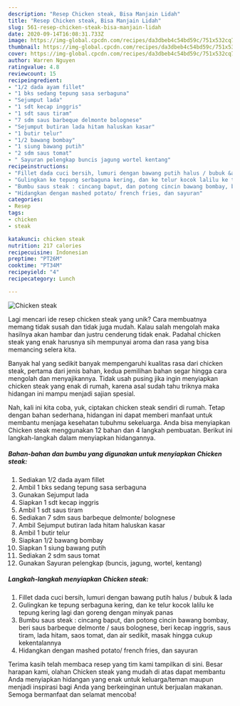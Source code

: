 ```yaml
---
description: "Resep Chicken steak, Bisa Manjain Lidah"
title: "Resep Chicken steak, Bisa Manjain Lidah"
slug: 561-resep-chicken-steak-bisa-manjain-lidah
date: 2020-09-14T16:08:31.733Z
image: https://img-global.cpcdn.com/recipes/da3dbeb4c54bd59c/751x532cq70/chicken-steak-foto-resep-utama.jpg
thumbnail: https://img-global.cpcdn.com/recipes/da3dbeb4c54bd59c/751x532cq70/chicken-steak-foto-resep-utama.jpg
cover: https://img-global.cpcdn.com/recipes/da3dbeb4c54bd59c/751x532cq70/chicken-steak-foto-resep-utama.jpg
author: Warren Nguyen
ratingvalue: 4.8
reviewcount: 15
recipeingredient:
- "1/2 dada ayam fillet"
- "1 bks sedang tepung sasa serbaguna"
- "Sejumput lada"
- "1 sdt kecap inggris"
- "1 sdt saus tiram"
- "7 sdm saus barbeque delmonte bolognese"
- "Sejumput butiran lada hitam haluskan kasar"
- "1 butir telur"
- "1/2 bawang bombay"
- "1 siung bawang putih"
- "2 sdm saus tomat"
- " Sayuran pelengkap buncis jagung wortel kentang"
recipeinstructions:
- "Fillet dada cuci bersih, lumuri dengan bawang putih halus / bubuk &amp; lada"
- "Gulingkan ke tepung serbaguna kering, dan ke telur kocok lalilu ke tepung kering lagi dan goreng dengan minyak panas"
- "Bumbu saus steak : cincang baput, dan potong cincin bawang bombay, beri saus barbeque delmonte / saus bolognese, beri kecap inggris, saus tiram, lada hitam, saos tomat, dan air sedikit, masak hingga cukup kekentalannya"
- "Hidangkan dengan mashed potato/ french fries, dan sayuran"
categories:
- Resep
tags:
- chicken
- steak

katakunci: chicken steak 
nutrition: 217 calories
recipecuisine: Indonesian
preptime: "PT26M"
cooktime: "PT34M"
recipeyield: "4"
recipecategory: Lunch

---
```



![Chicken steak](https://img-global.cpcdn.com/recipes/da3dbeb4c54bd59c/751x532cq70/chicken-steak-foto-resep-utama.jpg)

Lagi mencari ide resep chicken steak yang unik? Cara membuatnya memang tidak susah dan tidak juga mudah. Kalau salah mengolah maka hasilnya akan hambar dan justru cenderung tidak enak. Padahal chicken steak yang enak harusnya sih mempunyai aroma dan rasa yang bisa memancing selera kita.



Banyak hal yang sedikit banyak mempengaruhi kualitas rasa dari chicken steak, pertama dari jenis bahan, kedua pemilihan bahan segar hingga cara mengolah dan menyajikannya. Tidak usah pusing jika ingin menyiapkan chicken steak yang enak di rumah, karena asal sudah tahu triknya maka hidangan ini mampu menjadi sajian spesial.


Nah, kali ini kita coba, yuk, ciptakan chicken steak sendiri di rumah. Tetap dengan bahan sederhana, hidangan ini dapat memberi manfaat untuk membantu menjaga kesehatan tubuhmu sekeluarga. Anda bisa menyiapkan Chicken steak menggunakan 12 bahan dan 4 langkah pembuatan. Berikut ini langkah-langkah dalam menyiapkan hidangannya.

<!--inarticleads1-->

##### Bahan-bahan dan bumbu yang digunakan untuk menyiapkan Chicken steak:

1. Sediakan 1/2 dada ayam fillet
1. Ambil 1 bks sedang tepung sasa serbaguna
1. Gunakan Sejumput lada
1. Siapkan 1 sdt kecap inggris
1. Ambil 1 sdt saus tiram
1. Sediakan 7 sdm saus barbeque delmonte/ bolognese
1. Ambil Sejumput butiran lada hitam haluskan kasar
1. Ambil 1 butir telur
1. Siapkan 1/2 bawang bombay
1. Siapkan 1 siung bawang putih
1. Sediakan 2 sdm saus tomat
1. Gunakan  Sayuran pelengkap (buncis, jagung, wortel, kentang)




<!--inarticleads2-->

##### Langkah-langkah menyiapkan Chicken steak:

1. Fillet dada cuci bersih, lumuri dengan bawang putih halus / bubuk &amp; lada
1. Gulingkan ke tepung serbaguna kering, dan ke telur kocok lalilu ke tepung kering lagi dan goreng dengan minyak panas
1. Bumbu saus steak : cincang baput, dan potong cincin bawang bombay, beri saus barbeque delmonte / saus bolognese, beri kecap inggris, saus tiram, lada hitam, saos tomat, dan air sedikit, masak hingga cukup kekentalannya
1. Hidangkan dengan mashed potato/ french fries, dan sayuran




Terima kasih telah membaca resep yang tim kami tampilkan di sini. Besar harapan kami, olahan Chicken steak yang mudah di atas dapat membantu Anda menyiapkan hidangan yang enak untuk keluarga/teman maupun menjadi inspirasi bagi Anda yang berkeinginan untuk berjualan makanan. Semoga bermanfaat dan selamat mencoba!
